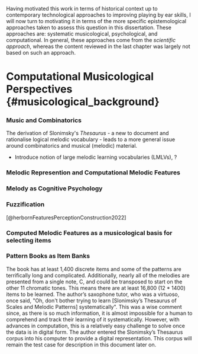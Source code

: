 

<!-- ## Empirical Foundations section -->


Having motivated this work in terms of historical context up to contemporary technological approaches to improving playing by ear skills, I will now turn to motivating it in terms of the more specific epistemological approaches taken to assess this question in this dissertation. These approaches are: systematic musicological, psychological, and computational. In general, these approaches come from the *scientific approach*, whereas the content reviewed in the last chapter was largely not based on such an approach.



# Computational Musicological Perspectives {#musicological_background}



### Music and Combinatorics

The derivation of Slonimsky's *Thesaurus* - a new to document and rationalise logical melodic vocabulary - leads to a more general issue around combinatorics and musical (melodic) material.

- Introduce notion of large melodic learning vocabularies (LMLVs), ?

<!-- 

-->

### Melodic Represention and Computational Melodic Features

### Melody as Cognitive Psychology

### Fuzzification


[@herbornFeaturesPerceptionConstruction2022]

### Computed Melodic Features as a musicological basis for selecting items



### Pattern Books as Item Banks

The book has at least 1,400 discrete items and some of the patterns are terrifically long and complicated. Additionally, nearly all of the melodies are presented from a single note, C, and could be transposed to start on the other 11 chromatic tones. This means there are at least 16,800 (12 * 1400) items to be learned. The author’s saxophone tutor, who was a virtuoso, once said, "Oh, don't bother trying to learn [Slonimsky’s Thesaurus of Scales and Melodic Patterns] systematically". This was a wise comment since, as there is so much information, it is almost impossible for a human to comprehend and track their learning of it systematically. However, with advances in computation, this is a relatively easy challenge to solve once the data is in digital form. The author entered the Slonimsky’s Thesaurus corpus into his computer to provide a digital representation. This corpus will remain the test case for description in this document later on.


